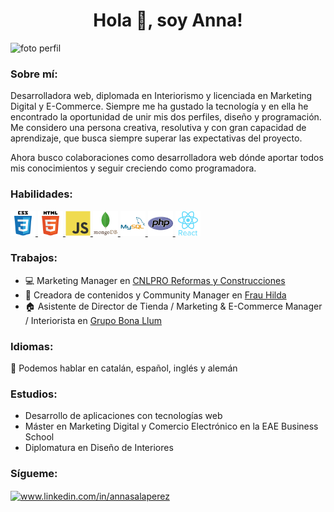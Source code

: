 <h1 align="center">Hola 👋, soy Anna!</h1>

 <img
      src="https://github.com/Annasp2023/annasp2023/assets/129182494/f58200bc-fd84-45aa-b9d7-d46bd3072ce8"
      alt="foto perfil"
    />
<h3 align="left">Sobre mí:</h3>
<p>Desarrolladora web, diplomada en Interiorismo y licenciada en Marketing Digital y E-Commerce. 
  Siempre me ha gustado la tecnología y en ella he encontrado la oportunidad de unir mis dos perfiles, diseño y programación. 
  Me considero una persona creativa, resolutiva y con gran capacidad de aprendizaje, que busca siempre superar las expectativas del proyecto.

Ahora busco colaboraciones como desarrolladora web dónde aportar todos mis conocimientos y seguir creciendo como programadora.</p>

<h3 align="left">Habilidades:</h3>
<p align="left"> <a href="https://www.w3schools.com/css/" target="_blank" rel="noreferrer"> <img src="https://raw.githubusercontent.com/devicons/devicon/master/icons/css3/css3-original-wordmark.svg" alt="css3" width="40" height="40"/> </a> <a href="https://www.w3.org/html/" target="_blank" rel="noreferrer"> <img src="https://raw.githubusercontent.com/devicons/devicon/master/icons/html5/html5-original-wordmark.svg" alt="html5" width="40" height="40"/> </a> <a href="https://developer.mozilla.org/en-US/docs/Web/JavaScript" target="_blank" rel="noreferrer"> <img src="https://raw.githubusercontent.com/devicons/devicon/master/icons/javascript/javascript-original.svg" alt="javascript" width="40" height="40"/> </a> <a href="https://www.mongodb.com/" target="_blank" rel="noreferrer"> <img src="https://raw.githubusercontent.com/devicons/devicon/master/icons/mongodb/mongodb-original-wordmark.svg" alt="mongodb" width="40" height="40"/> </a> <a href="https://www.mysql.com/" target="_blank" rel="noreferrer"> <img src="https://raw.githubusercontent.com/devicons/devicon/master/icons/mysql/mysql-original-wordmark.svg" alt="mysql" width="40" height="40"/> </a> <a href="https://www.php.net" target="_blank" rel="noreferrer"> <img src="https://raw.githubusercontent.com/devicons/devicon/master/icons/php/php-original.svg" alt="php" width="40" height="40"/> </a> <a href="https://reactjs.org/" target="_blank" rel="noreferrer"> <img src="https://raw.githubusercontent.com/devicons/devicon/master/icons/react/react-original-wordmark.svg" alt="react" width="40" height="40"/> </a> </p>

<h3 align="left">Trabajos:</h3>
<ul>
      <li>💻 Marketing Manager en <a href="https://cnlpro.com/">CNLPRO Reformas y Construcciones</a></li>
      <li>📝 Creadora de contenidos y Community Manager en <a href="https://www.frauhilda.com/">Frau Hilda</a>
        <li>🏠 Asistente de Director de Tienda / Marketing & E-Commerce Manager / Interiorista en <a href="https://bonallum.com/">Grupo Bona Llum</a></li>
      </li>
    </ul>

<h3 align="left">Idiomas:</h3>
<p align="left">
<p>💬 Podemos hablar en catalán, español, inglés y alemán</p>
  
<h3 align="left">Estudios:</h3>
<ul>
      <li>Desarrollo de aplicaciones con tecnologías web </li>
      <li>Máster en Marketing Digital y Comercio Electrónico en la EAE Business School</li>
      <li>Diplomatura en Diseño de Interiores</li>
    </ul>

<h3 align="left">Sígueme:</h3>
<p align="left">
<a href="https://linkedin.com/in/www.linkedin.com/in/annasalaperez" target="blank"><img align="center" src="https://raw.githubusercontent.com/rahuldkjain/github-profile-readme-generator/master/src/images/icons/Social/linked-in-alt.svg" alt="www.linkedin.com/in/annasalaperez" height="30" width="40" /></a>
</p>



<!--
**Annasp2023/annasp2023** is a ✨ _special_ ✨ repository because its `README.md` (this file) appears on your GitHub profile.

Here are some ideas to get you started:

- 🔭 I’m currently working on ...
- 🌱 I’m currently learning ...
- 👯 I’m looking to collaborate on ...
- 🤔 I’m looking for help with ...
- 💬 Ask me about ...
- 📫 How to reach me: ...
- 😄 Pronouns: ...
- ⚡ Fun fact: ...
-->
